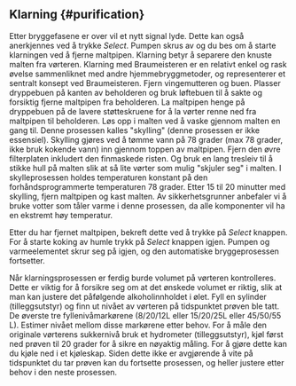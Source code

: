 ## Klarning {#purification}

Etter bryggefasene er over vil et nytt signal lyde. Dette kan også anerkjennes ved å trykke _Select_. Pumpen skrus av og du bes om å starte klarningen ved å fjerne maltpipen. Klarning betyr å separere den knuste malten fra vørteren. Klarning med Braumeisteren er en relativt enkel og rask øvelse sammenliknet med andre hjemmebryggmetoder, og representerer et sentralt konsept ved Braumeisteren. Fjern vingemutteren og buen. Plasser dryppebuen på kanten av beholderen og bruk løftebuen til å sakte og forsiktig fjerne maltpipen fra beholderen. La maltpipen henge på dryppebuen på de lavere støtteskruene for å la vørter renne ned fra maltpipen til beholderen. Løs opp i malten ved å vaske gjennom malten en gang til. Denne prosessen kalles "skylling" (denne prosessen er ikke essensiel). Skylling gjøres ved å tømme vann på 78 grader (max 78 grader, ikke bruk kokende vann) inn gjennom toppen av maltpipen. Fjern den øvre filterplaten inkludert den finmaskede risten. Og bruk en lang tresleiv til å stikke hull på malten slik at så lite vørter som mulig "skjuler seg" i malten. I skylleprosessen holdes temperaturen konstant på den forhåndsprogrammerte temperaturen 78 grader. Etter 15 til 20 minutter med skylling, fjern maltpipen og kast malten. Av sikkerhetsgrunner anbefaler vi å bruke votter som tåler varme i denne prosessen, da alle komponenter vil ha en ekstremt høy temperatur.

Etter du har fjernet maltpipen, bekreft dette ved å trykke på _Select_ knappen. For å starte koking av humle trykk på _Select_ knappen igjen. Pumpen og varmeelementet skrur seg på igjen, og den automatiske bryggeprosessen fortsetter.

Når klarningsprosessen er ferdig burde volumet på vørteren kontrolleres. Dette er viktig for å forsikre seg om at det ønskede volumet er riktig, slik at man kan justere det påfølgende alkoholinnholdet i ølet. Fyll en sylinder (tilleggsutstyr) og finn ut nivået av vørteren på tidspunktet prøven ble tatt. De øverste tre fyllenivåmarkørene (8/20/12L eller 15/20/25L eller 45/50/55 L). Estimer nivået mellom disse markørene etter behov. For å måle den originale vørterens sukkernivå bruk et hydrometer (tilleggsutstyr), kjøl først ned prøven til 20 grader for å sikre en nøyaktig måling. For å gjøre dette kan du kjøle ned i et kjøleskap. Siden dette ikke er avgjørende å vite på tidspunktet du tar prøven kan du fortsette prosessen, og heller justere etter behov i den neste prosessen.
